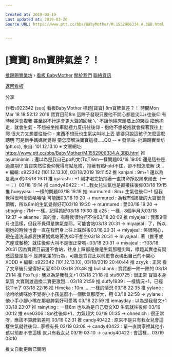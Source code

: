 ```yaml
---

Created at: 2019-03-19
Last updated at: 2019-03-20
Source URL: https://www.ptt.cc/bbs/BabyMother/M.1552906334.A.3BB.html


---
```


# [寶寶] 8m寶脾氣差？！


[批踢踢實業坊](https://www.ptt.cc/bbs/) › [看板 BabyMother](https://www.ptt.cc/bbs/BabyMother/index.html) [關於我們](https://www.ptt.cc/about.html) [聯絡資訊](https://www.ptt.cc/contact.html)

[返回看板](https://www.ptt.cc/bbs/BabyMother/index.html)

分享

作者s922342 (sue)
看板BabyMother
標題\[寶寶\] 8m寶脾氣差？！
時間Mon Mar 18 18:52:12 2019
寶寶目前8m 這陣子發現只要他不開心都是尖叫+往後仰 有時候還會捏我 甚至說不行還會更大聲的回我ㄟˋ 不讓他碰床頭櫃上的東西 把他抱走，就會生氣 - 不想被坐推車就極力反抗往後仰 - 抱他不想被抱就會採著我往上爬 很大力又想要往後仰 - 東西不想玩也生氣尖叫地上丟 婆婆只說這孩子怎麼這麼聰明 可是新手媽媽就覺得 要怎麼解決寶寶這樣.....QQ -- ※ 發信站: 批踢踢實業坊(ptt.cc), 來自: 101.12.13.10 ※ 文章網址: <https://www.ptt.cc/bbs/BabyMother/M.1552906334.A.3BB.html>
推 ayuminimini : 還以為是我自己po的文(TдT)9m一樣問題03/18 19:00
還是這些是過渡期(? 寶寶突然往後仰覺得有點危險，抱著有點hold不住，卻不知怎麼解 決... ※ 編輯: s922342 (101.12.13.10), 03/18/2019 19:11:52
推 kanjani : 9m+1 還以為是我po的03/18 19:11
推 igarashi : +1 剛才喝完奶抱著一直拼命掙脫踢來踢去（ーー；）03/18 19:14
推 candy40422 : +1...我女兒生氣也是直接往後仰03/18 19:15
推 hueyyasu : 一樣的問題03/18 19:19
推 murmured : 8m+ 生氣往後仰+1 但我覺得很可愛欸哈哈哈 可能因03/18 19:20
→ murmured : 為我有個8歲的大寶很會頂嘴，所以8m的生氣覺得好可03/18 19:20
→ murmured : 愛03/18 19:20
→ sbbging : 7M+一樣，記得抓好03/18 19:30
推 a25 : 一樣，8個半月大03/18 19:37
→ akanne : 真的會，有時候很怕抓不住03/18 20:09
推 miyajeal : 我家9個月也這樣，但我不覺得是脾氣差耶，可能會站03/18 20:31
→ miyajeal : 了，所以抱她的時候也會一直在我們身上往上踩然後03/18 20:31
→ miyajeal : 笑很開心，現在連洗澡都要扶著媽媽站著洗XD不想坐03/18 20:31
→ miyajeal : 著（推車或汽座或餐椅）就往後仰大叫不是很正常嗎-.03/18 20:31
→ miyajeal : -?03/18 20:31
因為寶寶目前還不會站，往身上踩都是像是生氣那種尖叫，標題其實也有疑惑這些是是不 是脾氣差的行為，可能是寶寶比以前更會表現出自己的不開心XDDD ※ 編輯: s922342 (101.12.13.10), 03/18/2019 20:40:44
推 zzyyk : 正常 看了文章後只覺得好可愛XDD 03/18 20:48
推 bullsbank : 寶寶都一陣一陣的 03/18 21:14
推 FoxFuji : 我以為是我發文+1 03/18 21:18
推 stu60725 : 很正常 寶寶本身氣質 大寶剛渡過換二寶更激烈... 03/18 21:59
推 duffy1939 : 一樣情況+1，已經快11m了 03/18 22:16
推 Himeka : 10m……一樣的情況 03/18 22:35
推 yylane : 哈哈哈媽咪妳不覺得小小孩這麼小一個脾氣那麼大，用 03/18 22:58
→ yylane : 他小手小腳小嘴在那發脾氣好可愛嗎 03/18 22:59
推 iemayday : 以為是我發文+1 03/18 23:07
推 rainyting : 一樣8m 也以為是自己發文XD 生氣就往後仰 03/19 00:12
推 erie0306 : 8m往後仰+1，力氣超大 03/19 01:35
→ ohnedich : 很正常呀，應該不算脾氣差吧 03/19 02:31
推 candy40422 : 原來不是只有我女兒會這樣生氣就往後仰...家裡有長 03/19 03:08
→ candy40422 : 輩一直說家裡其他小孩以前都不會這樣 就只有我女兒 03/19 03:10
→ candy40422 : 會這樣... 03/19 03:10

推文自動更新已關閉

